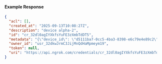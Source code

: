 <!-- Code generated for API Clients. DO NOT EDIT. -->

#### Example Response

```json
{
  "acl": [],
  "created_at": "2025-09-13T10:08:27Z",
  "description": "device alpha-2",
  "id": "cr_32dl0agIYXkfsYuFE3zXmbTdDT5",
  "metadata": "{\"device_id\": \"d5111ba7-0cc5-4ba3-8398-e6c79e4e89c2\"}",
  "owner_id": "usr_32dkwJrmC3JijMnQdHaMpmeym19",
  "token": null,
  "uri": "https://api.ngrok.com/credentials/cr_32dl0agIYXkfsYuFE3zXmbTdDT5"
}
```
